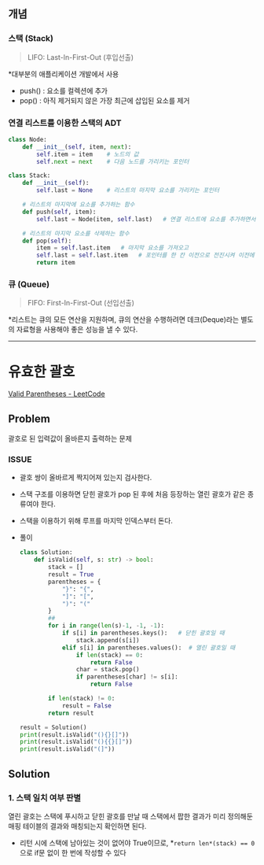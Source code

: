 ## 개념

### 스택 (Stack)

> LIFO: Last-In-First-Out (후입선출)
> 

*대부분의 애플리케이션 개발에서 사용

- push() : 요소를 컬렉션에 추가
- pop() : 아직 제거되지 않은 가장 최근에 삽입된 요소를 제거

### 연결 리스트를 이용한 스택의 ADT

```python
class Node:
    def __init__(self, item, next):
        self.item = item    # 노드의 값
        self.next = next    # 다음 노드를 가리키는 포인터

class Stack:
    def __init__(self):
        self.last = None    # 리스트의 마지막 요소를 가리키는 포인터

    # 리스트의 마지막에 요소를 추가하는 함수
    def push(self, item):
        self.last = Node(item, self.last)   # 연결 리스트에 요소를 추가하면서 가장 마지막 값을 next로 지정

    # 리스트의 마지막 요소를 삭제하는 함수
    def pop(self):
        item = self.last.item   # 마지막 요소를 가져오고
        self.last = self.last.item   # 포인터를 한 칸 이전으로 전진시켜 이전에 추가된 값을 가리키게 함
        return item
```

### 큐 (Queue)

> FIFO: First-In-First-Out (선입선출)
> 

*리스트는 큐의 모든 연산을 지원하며, 큐의 연산을 수행하려면 데크(Deque)라는 별도의 자료형을 사용해야 좋은 성능을 낼 수 있다. 

---

# 유효한 괄호

[Valid Parentheses - LeetCode](https://leetcode.com/problems/valid-parentheses/)

## Problem

괄호로 된 입력값이 올바른지 출력하는 문제

### ISSUE

- 괄호 쌍이 올바르게 짝지어져 있는지 검사한다.
- 스택 구조를 이용하면 닫힌 괄호가 pop 된 후에 처음 등장하는 열린 괄호가 같은 종류여야 한다.
- 스택을 이용하기 위해 루프를 마지막 인덱스부터 돈다.
- 풀이
    
    ```python
    class Solution:
        def isValid(self, s: str) -> bool:
            stack = []
            result = True
            parentheses = {
                "}": "{",
                "]": "[",
                ")": "("
            }
            ##
            for i in range(len(s)-1, -1, -1):
                if s[i] in parentheses.keys():   # 닫힌 괄호일 때
                    stack.append(s[i])
                elif s[i] in parentheses.values():  # 열린 괄호일 때
                    if len(stack) == 0:
                        return False
                    char = stack.pop()
                    if parentheses[char] != s[i]:
                        return False
    
            if len(stack) != 0:
                result = False
            return result
    
    result = Solution()
    print(result.isValid("(){}[]"))
    print(result.isValid("(){{}[]"))
    print(result.isValid("(]"))
    ```
    

## Solution

### 1. 스택 일치 여부 판별

열린 괄호는 스택에 푸시하고 닫힌 괄호를 만날 때 스택에서 팝한 결과가 미리 정의해둔 매핑 테이블의 결과와 매칭되는지 확인하면 된다. 

- 리턴 시에 스택에 남아있는 것이 없어야 True이므로, *`return len*(stack) == 0` 으로 if문 없이 한 번에 작성할 수 있다